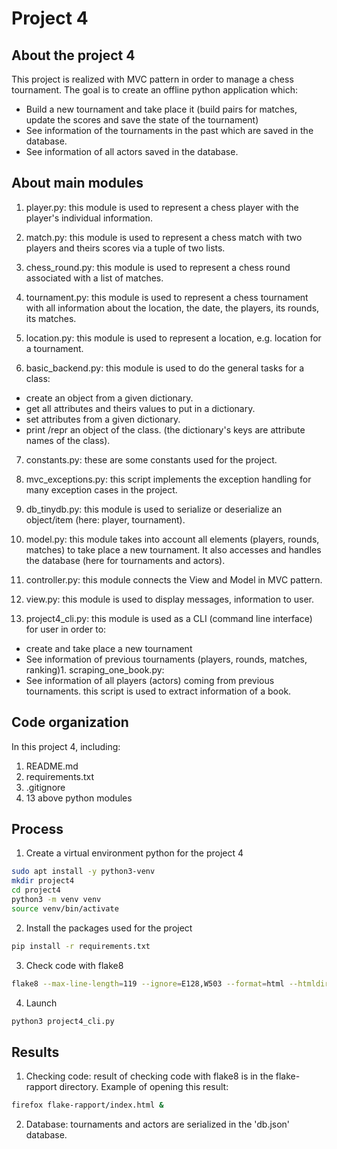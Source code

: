 # Project 4
## About the project 4
This project is realized with MVC pattern in order to manage a chess tournament.
The goal is to create an offline python application which:
* Build a new tournament and take place it (build pairs for matches, update the scores and save the state of the 
tournament)
* See information of the tournaments in the past which are saved in the database.
* See information of all actors saved in the database.

## About main modules
1. player.py:
this module is used to represent a chess player with the player's individual information.

2. match.py:
this module is used to represent a chess match with two players and theirs scores via a tuple of two lists.

3. chess_round.py:
this module is used to represent a chess round associated with a list of matches.

4. tournament.py:
this module is used to represent a chess tournament with all information about the location, the date, the 
players, its rounds, its matches.

5. location.py:
this module is used to represent a location, e.g. location for a tournament.

6. basic_backend.py:
this module is used to do the general tasks for a class:
- create an object from a given dictionary.
- get all attributes and theirs values to put in a dictionary.
- set attributes from a given dictionary.
- print /repr an object of the class.
(the dictionary's keys are attribute names of the class).

7. constants.py:
these are some constants used for the project.

8. mvc_exceptions.py:
this script implements the exception handling for many exception cases in the project.

9. db_tinydb.py: 
this module is used to serialize or deserialize an object/item (here: player, tournament).

10. model.py:
this module takes into account all elements (players, rounds, matches) to take place a new tournament. It also 
accesses and handles the database (here for tournaments and actors).
	
11. controller.py:
this module connects the View and Model in MVC pattern.

12. view.py:
this module is used to display messages, information to user.

13. project4_cli.py:
this module is used as a CLI (command line interface) for user in order to:
- create and take place a new tournament
- See information of previous tournaments (players, rounds, matches, ranking)1. scraping_one_book.py:
- See information of all players (actors) coming from previous tournaments.	this script is used to extract information of a book. 

## Code organization
In this project 4, including:

1. README.md
2. requirements.txt
3. .gitignore
4. 13 above python modules

## Process
1. Create a virtual environment python for the project 4
```bash
sudo apt install -y python3-venv
mkdir project4
cd project4
python3 -m venv venv
source venv/bin/activate
```
2. Install the packages used for the project
```bash
pip install -r requirements.txt
```
3. Check code with flake8
```bash
flake8 --max-line-length=119 --ignore=E128,W503 --format=html --htmldir=flake-rapport
```
4. Launch
```bash
python3 project4_cli.py
```

## Results
1. Checking code:
result of checking code with flake8 is in the flake-rapport directory.
Example of opening this result:
```bash
firefox flake-rapport/index.html &
```
2. Database:
tournaments and actors are serialized in the 'db.json' database.
